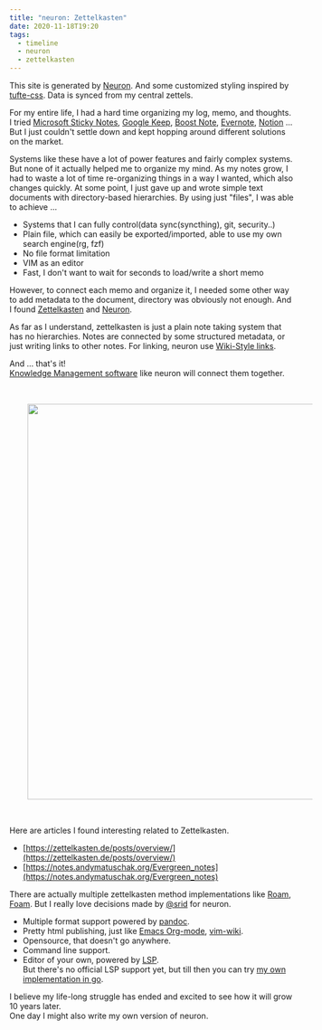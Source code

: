```yaml
---
title: "neuron: Zettelkasten"
date: 2020-11-18T19:20
tags:
  - timeline
  - neuron
  - zettelkasten
---
```


This site is generated by [Neuron](https://neuron.zettel.page/). And some customized styling inspired by [tufte-css](https://edwardtufte.github.io/tufte-css/).
Data is synced from my central zettels.


For my entire life, I had a hard time organizing my log, memo, and thoughts. I tried 
[Microsoft Sticky Notes](https://en.wikipedia.org/wiki/Sticky_Notes),
[Google Keep](https://keep.google.com),
[Boost Note](https://boostnote.io/),
[Evernote](https://evernote.com/),
[Notion](https://www.notion.so/) ... But I just couldn't settle down and kept hopping around different solutions on the market. 

Systems like these have a lot of power features and fairly complex systems. But none of it actually helped me to 
organize my mind. As my notes grow, I had to waste a lot of time re-organizing things in a
way I wanted, which also changes quickly.
At some point, I just gave up and wrote simple text
documents with directory-based hierarchies. 
By using just "files", I was able to achieve ...
- Systems that I can fully control(data sync(syncthing), git, security..)
- Plain file, which can easily be exported/imported, able to use my own search engine(rg, fzf)
- No file format limitation
- VIM as an editor
- Fast, I don't want to wait for seconds to load/write a short memo

However, to connect each memo and organize it, I needed some other way to add metadata to the document,
directory was obviously not enough. And I found
[Zettelkasten](https://en.wikipedia.org/wiki/Zettelkasten) and
[Neuron](https://neuron.zettel.page/). 

As far as I understand, zettelkasten is just a plain note taking system that has no hierarchies. 
Notes are connected by some structured metadata, or just writing links to other notes. For linking, neuron use [Wiki-Style links](https://github.com/srid/neuron/pull/351).

And ... that's it!  
[Knowledge Management software](https://en.wikipedia.org/wiki/Knowledge_management_software) like neuron will connect them together.

<img src="https://upload.wikimedia.org/wikipedia/commons/1/1a/Zettelkasten_paper_schematic.png?centerme" width="700" style='padding: 2rem;'>

Here are articles I found interesting related to Zettelkasten.
- [https://zettelkasten.de/posts/overview/](https://zettelkasten.de/posts/overview/)
- [https://notes.andymatuschak.org/Evergreen_notes](https://notes.andymatuschak.org/Evergreen_notes)

There are actually multiple zettelkasten method implementations like
[Roam](https://roamresearch.com/), [Foam](https://github.com/foambubble/foam).
But I really love decisions made by [@srid](https://www.srid.ca/) for neuron.
- Multiple format support powered by [pandoc](https://www.srid.ca/cbf057a6.html).
- Pretty html publishing, just like [Emacs Org-mode](https://orgmode.org/worg/org-tutorials/org-publish-html-tutorial.html), [vim-wiki](https://github.com/vimwiki/vimwiki).
- Opensource, that doesn't go anywhere.
- Command line support.
- Editor of your own, powered by [LSP](https://github.com/srid/neuron/issues/213).  
  But there's no official LSP support yet, but till then you can try [my own implementation in go](https://github.com/aca/neuron-language-server). 

I believe my life-long struggle has ended and excited to see how it will grow 10 years later.  
One day I might also write my own version of neuron.
